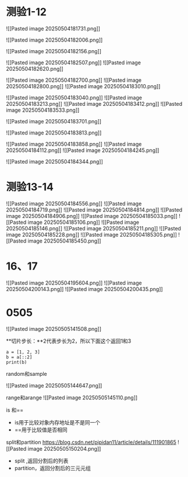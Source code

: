 # 测验1-12
![[Pasted image 20250504181731.png]]

![[Pasted image 20250504182006.png]]

![[Pasted image 20250504182156.png]]

![[Pasted image 20250504182507.png]]
![[Pasted image 20250504182620.png]]

![[Pasted image 20250504182700.png]]
![[Pasted image 20250504182800.png]]
![[Pasted image 20250504183010.png]]

![[Pasted image 20250504183040.png]]
![[Pasted image 20250504183213.png]]
![[Pasted image 20250504183412.png]]
![[Pasted image 20250504183533.png]]

![[Pasted image 20250504183701.png]]

![[Pasted image 20250504183813.png]]

![[Pasted image 20250504183858.png]]
![[Pasted image 20250504184112.png]]
![[Pasted image 20250504184245.png]]

![[Pasted image 20250504184344.png]]



# 测验13-14
![[Pasted image 20250504184556.png]]
![[Pasted image 20250504184719.png]]
![[Pasted image 20250504184814.png]]
![[Pasted image 20250504184906.png]]
![[Pasted image 20250504185033.png]]
![[Pasted image 20250504185106.png]]
![[Pasted image 20250504185146.png]]
![[Pasted image 20250504185211.png]]
![[Pasted image 20250504185228.png]]
![[Pasted image 20250504185305.png]]
![[Pasted image 20250504185450.png]]

# 16、17
![[Pasted image 20250504195604.png]]
![[Pasted image 20250504200143.png]]
![[Pasted image 20250504200435.png]]

# 0505
![[Pasted image 20250505141508.png]]

**切片步长：**2代表步长为2，所以下面这个返回1和3
```
a = [1, 2, 3]  
b = a[::2]  
print(b)
```

random和sample

![[Pasted image 20250505144647.png]]

range和arange
![[Pasted image 20250505145110.png]]

is 和==
* is用于比较对象内存地址是不是同一个
* ==用于比较值是否相同


split和partition
https://blog.csdn.net/pipidan11/article/details/111901865
![[Pasted image 20250505150204.png]]
* split ,返回分割后的列表
* partition，返回分割后的三元元组